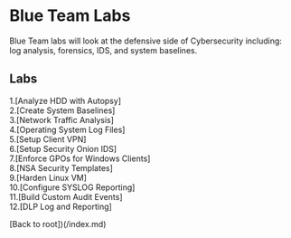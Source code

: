 <h1>Blue Team Labs</h1>
Blue Team labs will look at the defensive side of Cybersecurity including: log analysis, forensics, IDS, and system baselines.

<h2>Labs</h2>
1.[Analyze HDD with Autopsy]<br>
2.[Create System Baselines]<br>
3.[Network Traffic Analysis]<br>
4.[Operating System Log Files]<br>
5.[Setup Client VPN]<br>
6.[Setup Security Onion IDS]<br>
7.[Enforce GPOs for Windows Clients]<br>
8.[NSA Security Templates]<br>
9.[Harden Linux VM]<br>
10.[Configure SYSLOG Reporting]<br>
11.[Build Custom Audit Events]<br>
12.[DLP Log and Reporting]<br>




[Back to root])(/index.md)
